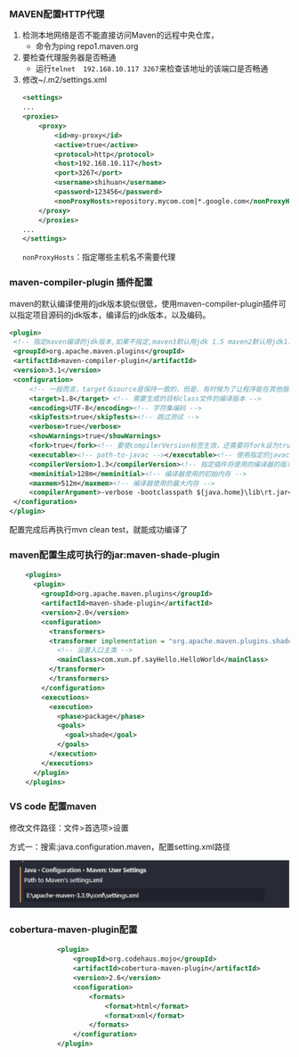 
### MAVEN配置HTTP代理
1. 检测本地网络是否不能直接访问Maven的远程中央仓库，
    + 命令为ping repo1.maven.org
2. 要检查代理服务器是否畅通
    + 运行`telnet  192.168.10.117 3267`来检查该地址的该端口是否畅通
3. 修改~/.m2/settings.xml
    ```xml
    <settings> 
    ...
    <proxies>
        <proxy>
            <id>my-proxy</id>
            <active>true</active>
            <protocol>http</protocol>
            <host>192.168.10.117</host>
            <port>3267</port>
            <username>shihuan</username>
            <password>123456</password>
            <nonProxyHosts>repository.mycom.com|*.google.com</nonProxyHosts>
        </proxy>
        </proxies>
    ...
    </settings>
    ```
    `nonProxyHosts`：指定哪些主机名不需要代理

### maven-compiler-plugin 插件配置

maven的默认编译使用的jdk版本貌似很低，使用maven-compiler-plugin插件可以指定项目源码的jdk版本，编译后的jdk版本，以及编码。

   ```xml
   <plugin>
    <!-- 指定maven编译的jdk版本,如果不指定,maven3默认用jdk 1.5 maven2默认用jdk1.3 -->
    <groupId>org.apache.maven.plugins</groupId>
    <artifactId>maven-compiler-plugin</artifactId>
    <version>3.1</version>
    <configuration>
        <!-- 一般而言，target与source是保持一致的，但是，有时候为了让程序能在其他版本的jdk中运行(对于低版本目标jdk，源代码中不能使用低版本jdk中不支持的语法)，会存在target不同于source的情况 -->
        <target>1.8</target> <!-- 需要生成的目标class文件的编译版本 -->
        <encoding>UTF-8</encoding><!-- 字符集编码 -->
        <skipTests>true</skipTests><!-- 跳过测试 -->
        <verbose>true</verbose>
        <showWarnings>true</showWarnings>
        <fork>true</fork><!-- 要使compilerVersion标签生效，还需要将fork设为true，用于明确表示编译版本配置的可用 -->
        <executable><!-- path-to-javac --></executable><!-- 使用指定的javac命令，例如：<executable>${JAVA_1_4_HOME}/bin/javac</executable> -->           
        <compilerVersion>1.3</compilerVersion><!-- 指定插件将使用的编译器的版本 -->
        <meminitial>128m</meminitial><!-- 编译器使用的初始内存 -->
        <maxmem>512m</maxmem><!-- 编译器使用的最大内存 -->
        <compilerArgument>-verbose -bootclasspath ${java.home}\lib\rt.jar</compilerArgument><!-- 这个选项用来传递编译器自身不包含但是却支持的参数选项 -->
    </configuration>
</plugin>
   ```
配置完成后再执行mvn clean test，就能成功编译了

### maven配置生成可执行的jar:maven-shade-plugin
```xml
    <plugins>
      <plugin>
        <groupId>org.apache.maven.plugins</groupId>
        <artifactId>maven-shade-plugin</artifactId>
        <version>2.0</version>
        <configuration>
          <transformers>
          <transformer implementation = "org.apache.maven.plugins.shade.resource.MainifestResourceTransformer">
            <!-- 设置入口主类 -->
            <mainClass>com.xun.pf.sayHello.HelloWorld</mainClass>
          </transformer>
          </transformers>
        </configuration>
        <executions>
          <execution>
            <phase>package</phase>
            <goals>
              <goal>shade</goal>
            </goals>
          </execution>
        </executions>
      </plugin>
    </plugins>
```

### VS code 配置maven

修改文件路径：文件>首选项>设置

方式一：搜索:java.configuration.maven，配置setting.xml路径

![image-20200331122852944](java.assets/image-20200331122852944.png)


### cobertura-maven-plugin配置
```xml
			<plugin>
				<groupId>org.codehaus.mojo</groupId>
				<artifactId>cobertura-maven-plugin</artifactId>
				<version>2.6</version>
				<configuration>
					<formats>
						<format>html</format>
						<format>xml</format>
					</formats>
				</configuration>
			</plugin>
```